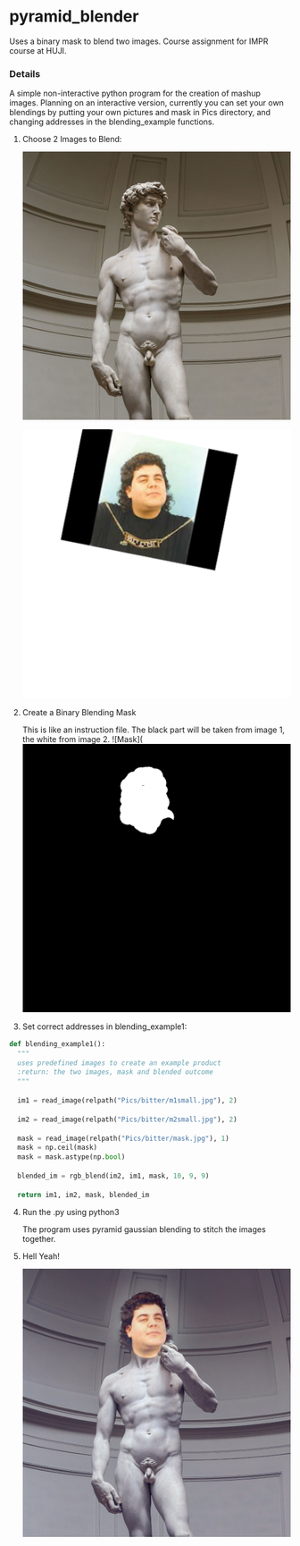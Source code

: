 # pyramid_blender
Uses a binary mask to blend two images. Course assignment for IMPR course at HUJI.

### Details
A simple non-interactive python program for the creation of mashup images.
Planning on an interactive version, currently you can set your own blendings by putting your own pictures and mask in Pics directory, and changing addresses in the blending_example functions.

1. Choose 2 Images to Blend:

    ![RealAviBitterBody](https://github.com/tamirelazar/pyramid_blender/blob/main/Pics/bitter/m1small.jpg)
    
    ![Avi](https://github.com/tamirelazar/pyramid_blender/blob/main/Pics/bitter/m2small.jpg)
    
2. Create a Binary Blending Mask
   
   This is like an instruction file. The black part will be taken from image 1, the white from image 2.
    ![Mask](![Avi](https://github.com/tamirelazar/pyramid_blender/blob/main/Pics/bitter/mask.jpg)
    
3. Set correct addresses in blending_example1:
  
  ```python
  def blending_example1():
    """
    uses predefined images to create an example product
    :return: the two images, mask and blended outcome
    """

    im1 = read_image(relpath("Pics/bitter/m1small.jpg"), 2)

    im2 = read_image(relpath("Pics/bitter/m2small.jpg"), 2)

    mask = read_image(relpath("Pics/bitter/mask.jpg"), 1)
    mask = np.ceil(mask)
    mask = mask.astype(np.bool)

    blended_im = rgb_blend(im2, im1, mask, 10, 9, 9)

    return im1, im2, mask, blended_im
  ```
  
4. Run the .py using python3
   
   The program uses pyramid gaussian blending to stitch the images together.
   
5. Hell Yeah!

    ![blended_image](Pics/bitter/blend_res.png)
